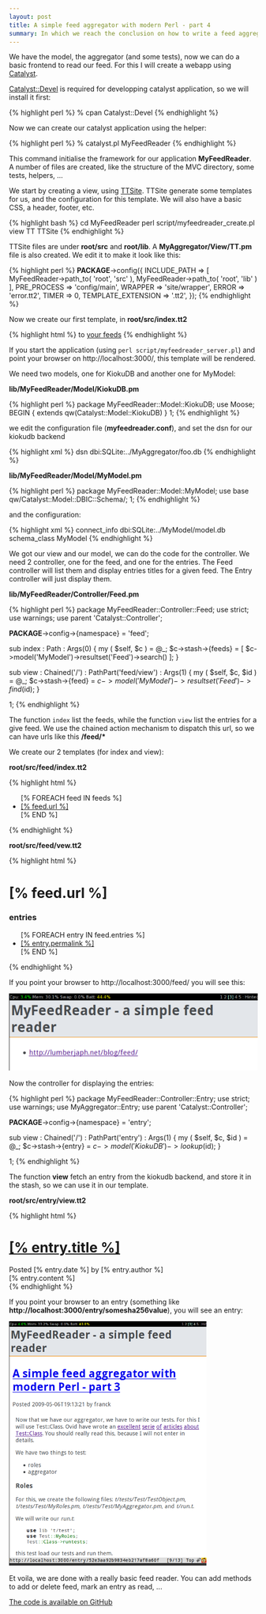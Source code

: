 ```yaml
---
layout: post
title: A simple feed aggregator with modern Perl - part 4
summary: In which we reach the conclusion on how to write a feed aggregator.
---
```


We have the model, the aggregator (and some tests),  now we can do a basic frontend to read our feed. For this I will create a webapp using [Catalyst](http://www.catalystframework.org).

[Catalyst::Devel](http://search.cpan.org/perldoc?Catalyst::Devel) is required for developping catalyst application, so we will install it first:

{% highlight perl %}
% cpan Catalyst::Devel
{% endhighlight %}

Now we can create our catalyst application using the helper:

{% highlight perl %}
% catalyst.pl MyFeedReader
{% endhighlight %}

This command initialise the framework for our application **MyFeedReader**. A number of files are created, like the structure of the MVC directory, some tests, helpers, ...

We start by creating a view, using [TTSite](http://search.cpan.org/perldoc?Catalyst::View::TT). TTSite generate some templates for us, and the configuration for this template. We will also have a basic CSS, a header, footer, etc.

{% highlight bash %}
cd MyFeedReader
perl script/myfeedreader_create.pl view TT TTSite
{% endhighlight %}

TTSite files are under **root/src** and **root/lib**. A **MyAggregator/View/TT.pm** file is also created. We edit it to make it look like this:

{% highlight perl %}
__PACKAGE__->config({
    INCLUDE_PATH => [
        MyFeedReader->path_to( 'root', 'src' ),
        MyFeedReader->path_to( 'root', 'lib' )
    ],
    PRE_PROCESS  => 'config/main',
    WRAPPER      => 'site/wrapper',
    ERROR        => 'error.tt2',
    TIMER        => 0,
    TEMPLATE_EXTENSION => '.tt2',
});
{% endhighlight %}

Now we create our first template, in **root/src/index.tt2**

{% highlight html %}
to <a href="/feed/">your feeds</a>
{% endhighlight %}

If you start the application (using `perl script/myfeedreader_server.pl`) and point your browser on http://localhost:3000/, this template will be rendered.

We need two models, one for KiokuDB and another one for MyModel:

**lib/MyFeedReader/Model/KiokuDB.pm**

{% highlight perl %}
package MyFeedReader::Model::KiokuDB;
use Moose;
BEGIN { extends qw(Catalyst::Model::KiokuDB) }
1;
{% endhighlight %}

we edit the configuration file (**myfeedreader.conf**), and set the dsn for our kiokudb backend

{% highlight xml %}
    <Model KiokuDB>
        dsn dbi:SQLite:../MyAggregator/foo.db
    </Model>
{% endhighlight %}

**lib/MyFeedReader/Model/MyModel.pm**

{% highlight perl %}
package MyFeedReader::Model::MyModel;
use base qw/Catalyst::Model::DBIC::Schema/;
1;
{% endhighlight %}

and the configuration:

{% highlight xml %}
<Model MyModel>
    connect_info dbi:SQLite:../MyModel/model.db
    schema_class MyModel
</Model>
{% endhighlight %}

We got our view and our model, we can do the code for the controller. We need 2 controller, one for the feed, and one for the entries. The Feed controller will list them and display entries titles for a given feed. The Entry controller will just display them.

**lib/MyFeedReader/Controller/Feed.pm**

{% highlight perl %}
package MyFeedReader::Controller::Feed;
use strict;
use warnings;
use parent 'Catalyst::Controller';

__PACKAGE__->config->{namespace} = 'feed';

sub index : Path : Args(0) {
    my ( $self, $c ) = @_;
    $c->stash->{feeds}
        = [ $c->model('MyModel')->resultset('Feed')->search() ];
}

sub view : Chained('/') : PathPart('feed/view') : Args(1) {
    my ( $self, $c, $id ) = @_;
    $c->stash->{feed}
        = $c->model('MyModel')->resultset('Feed')->find($id);
}

1;
{% endhighlight %}

The function `index` list the feeds, while the function `view` list the entries for a give feed. We use the chained action mechanism to dispatch this url, so we can have urls like this **/feed/\***

We create our 2 templates (for index and view):

**root/src/feed/index.tt2**

{% highlight html %}
<ul>
    [% FOREACH feed IN feeds %]
        <li><a href="/feed/view/[% feed.id %]">[% feed.url %]</a></li>
    [% END %]
</ul>
{% endhighlight %}

**root/src/feed/vew.tt2**

{% highlight html %}
<h1>[% feed.url %]</h1>

<h3>entries</h3>
<ul>
    [% FOREACH entry IN feed.entries %]
        <li><a href="/entry/[% entry.id %]">[% entry.permalink %]</a></li>
    [% END %]
</ul>
{% endhighlight %}

If you point your browser to http://localhost:3000/feed/ you will see this:

<img src='/static/imgs/list_feed.png' alt='list feeds'>

Now the controller for displaying the entries:

{% highlight perl %}
package MyFeedReader::Controller::Entry;
use strict;
use warnings;
use MyAggregator::Entry;
use parent 'Catalyst::Controller';

__PACKAGE__->config->{namespace} = 'entry';

sub view : Chained('/') : PathPart('entry') : Args(1) {
    my ( $self, $c, $id ) = @_;
    $c->stash->{entry} = $c->model('KiokuDB')->lookup($id);
}

1;
{% endhighlight %}

The function **view** fetch an entry from the kiokudb backend, and store it in the stash, so we can use it in our template.

**root/src/entry/view.tt2**

{% highlight html %}
<h1><a href="[% entry.permalink %]">[% entry.title %]</a></h1>
<span>Posted [% entry.date %] by [% entry.author %]</span>
<div id="content">
    [% entry.content %]
</div>
{% endhighlight %}

If you point your browser to an entry (something like **http://localhost:3000/entry/somesha256value**), you will see an entry:

<img src='/static/imgs/show_entry.png' alt='show entry'>

Et voila, we are done with a really basic feed reader. You can add methods to add or delete feed, mark an entry as read, ...

[The code is available on GitHub](http://github.com/franckcuny/ironman-myfeedreader/tree/master)
